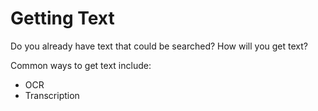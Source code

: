 # Getting Text

Do you already have text that could be searched? How will you get text?

Common ways to get text include:
- OCR
- Transcription

<!-- #todo:320 any other ways folks are getting content search text? -->
<!-- #todo:500 mention ocracoke? Do an exercise with ocracoke once we have the VM set up? -->
<!-- #todo:510 mention transcription services? -->
